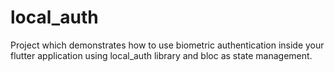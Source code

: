 # local_auth

Project which demonstrates how to use biometric authentication inside your flutter application using local_auth library and bloc as state management.
